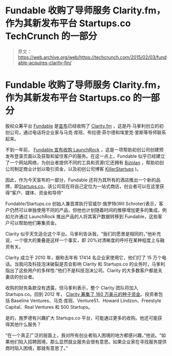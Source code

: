 # Fundable 收购了导师服务 Clarity.fm，作为其新发布平台 Startups.co TechCrunch 的一部分

> 原文：<https://web.archive.org/web/https://techcrunch.com/2015/02/03/fundable-acquires-clarity-fm/>

# Fundable 收购了导师服务 Clarity.fm，作为其新发布平台 Startups.co 的一部分

股权众筹平台 [Fundable](https://web.archive.org/web/20221224060946/http://www.fundable.com/) 是[宣布](https://web.archive.org/web/20221224060946/https://www.startups.co/articles/acquisition-clarity-fm-launch-startups-co)已经收购了 [Clarity.fm](https://web.archive.org/web/20221224060946/http://www.clarity.fm/) ，这是丹·马爹利创立的初创公司，通过电话将企业家与马克·库班、布拉德·菲尔德和埃里克·里斯等导师联系起来。

不到一年前， [Fundable 宣布收购 LaunchRock](https://web.archive.org/web/20221224060946/https://techcrunch.com/2014/03/13/fundable-acquires-launchrock/) ，这是一项帮助初创公司创建预发布登录页面以及获取和留住客户的服务。在这一点上，Fundable 似乎已经建立了一个网站网络，为创业者提供不同的工具和资源(它还拥有 [Bizplan](https://web.archive.org/web/20221224060946/http://bizplan.com/) ，帮助初创公司制定商业计划以吸引资金，以及初创公司博客 [KillerStartups](https://web.archive.org/web/20221224060946/http://killerstartups.com/) )。

因此，作为今天宣布的一部分，Fundable 还将为其所有的酒店推出一个新的品牌，即[Startups.co](https://web.archive.org/web/20221224060946/https://www.startups.co/)。该公司现在将自己定位为一站式商店，创业者可以在这里获得“客户、媒体、资金和导师”

Fundable/Startups.co 创始人兼首席执行官威尔·施罗特(Wil Schroter)表示，客户仍然可以单独使用不同的产品，但他也计划随着时间的推移增加更多的集成，例如允许通过 LaunchRock 推出产品的人将其客户数据转移到 Fundable，这些客户可以帮助他们筹集资金。

Clarity 似乎天生适合这个平台。马爹利告诉我，“我们的愿景是相同的，”他补充说，一个很大的重叠是这样一个事实，即 20%对清晰度的呼吁在某种程度上与融资有关。

Clarity 成立于 2010 年，据称去年有 17414 名企业家使用它，他们打了 15 万个电话。当我问及科技泡沫破裂是否会影响 Clarity 和 Startups.co 的业务时，马爹利指出了这些用户的多样性:“他们不是科技泡沫公司。Clarity 的大多数客户都是夫妻店的创业者。

收购的财务条款没有透露，但马爹利表示，整个 Clarity 团队将加入 Startups.co。回到 2012 年， [Clarity 筹集了 160 万美元的种子资金](https://web.archive.org/web/20221224060946/https://techcrunch.com/2012/12/04/clarity-raises-1-6m-seed-round-from-baseline-mark-cuban-and-more-to-build-its-mentor-advice-network/)。投资者包括 Baseline Ventures、马克·库班、Venture51、Howard Lindzon、Freestyle Capital、Real Ventures 和 500 Startups。

是的，施罗德有兴趣扩大 Startups.co 平台，可能通过更多的收购。他还可能获得其他什么服务？

“在一个真正广泛的层面上，我对所有创业者陷入困境的地方都感兴趣，”他说。“如果他们陷入招聘困境，那么显然就业服务会很有意思。如果企业家在寻找服务提供商时陷入困境，那就有意思了。”
